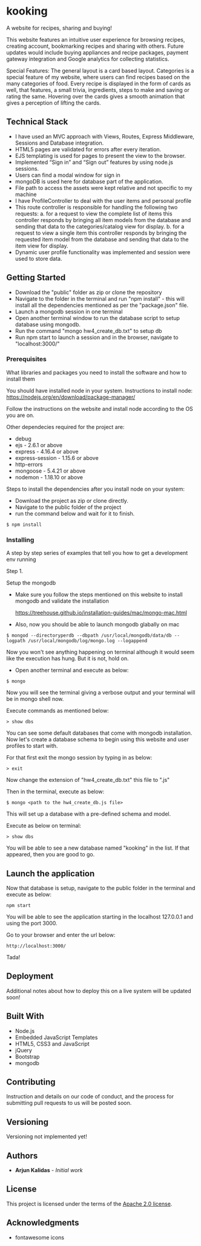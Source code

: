 # kooking
A website for recipes, sharing and buying!

This website features an intuitive user experience for browsing recipes, creating account, bookmarking recipes and sharing with others. Future updates would include buying appliances and recipe packages, payment gateway integration and Google analytics for collecting statistics.

Special Features:
The general layout is a card based layout. 
Categories is a special feature of my website, where users can find recipes based on the many categories of food. 
Every recipe is displayed in the form of cards as well, that features, a small trivia, ingredients, steps to make and saving or rating the same.
Hovering over the cards gives a smooth animation that gives a perception of lifting the cards.

## Technical Stack

* I have used an MVC approach with Views, Routes, Express Middleware, Sessions and Database integration. 
* HTML5 pages are validated for errors after every iteration.
* EJS templating is used for pages to present the view to the browser.
* Implemented “Sign in” and “Sign out” features by using node.js sessions.
* Users can find a modal window for sign in
* mongoDB is used here for database part of the application.
* File path to access the assets were kept relative and not specific to my machine
* I have ProfileController to deal with the user items and personal profile
* This route controller is responsible for handling the following two requests:
    a. for a request to view the complete list of items this controller responds by
        bringing all item models from the database and sending that data to the
        categories/catalog view for display.
    b. for a request to view a single item this controller responds by bringing the
        requested item model from the database and sending that data to the item view for display.
* Dynamic user profile functionality was implemented and session were used to store
  data.


## Getting Started

* Download the "public" folder as zip or clone the repository
* Navigate to the folder in the terminal and run "npm install" - this will install all the dependencies mentioned as per the "package.json" file.
* Launch a mongodb session in one terminal
* Open another terminal window to run the database script to setup database using mongodb.
* Run the command "mongo hw4_create_db.txt" to setup db
* Run npm start to launch a session and in the browser, navigate to "localhost:3000/"

### Prerequisites

What libraries and packages you need to install the software and how to install them

You should have installed node in your system.
Instructions to install node:
https://nodejs.org/en/download/package-manager/

Follow the instructions on the website and install node according to the OS you are on.

Other dependecies required for the project are:

* debug
* ejs - 2.6.1 or above
* express - 4.16.4 or above
* express-session - 1.15.6 or above
* http-errors
* mongoose - 5.4.21 or above
* nodemon - 1.18.10 or above

Steps to install the dependencies after you install node on your system:

* Download the project as zip or clone directly.
* Navigate to the public folder of the project
* run the command below and wait for it to finish.

```
$ npm install

```


### Installing

A step by step series of examples that tell you how to get a development env running

Step 1.

Setup the mongodb
* Make sure you follow the steps mentioned on this website to install mongodb and validate the installation
    
    https://treehouse.github.io/installation-guides/mac/mongo-mac.html
    
* Also, now you should be able to launch mongodb glabally on mac    

```
$ mongod --directoryperdb --dbpath /usr/local/mongodb/data/db --logpath /usr/local/mongodb/log/mongo.log --logappend

```

Now you won't see anything happening on terminal although it would seem like the execution has hung. But it is not, hold on.

* Open another terminal and execute as below:

```
$ mongo

```

Now you will see the terminal giving a verbose output and your terminal will be in mongo shell now.

Execute commands as mentioned below:

```
> show dbs

```

You can see some default databases that come with mongodb installation. Now let's create a database schema to begin using this website and user profiles to start with.

For that first exit the mongo session by typing in as below:

```
> exit
```

Now change the extension of "hw4_create_db.txt" this file to ".js"

Then in the terminal, execute as below:

```
$ mongo <path to the hw4_create_db.js file>

```

This will set up a database with a pre-defined schema and model.

Execute as below on terminal:

```
> show dbs

```

You will be able to see a new database named "kooking" in the list. If that appeared, then you are good to go.


## Launch the application

Now that database is setup, navigate to the public folder in the terminal and execute as below:

```
npm start

```

You will be able to see the application starting in the localhost 127.0.0.1 and using the port 3000.

Go to your browser and enter the url below:

```
http://localhost:3000/

```

Tada!


## Deployment

Additional notes about how to deploy this on a live system will be updated soon!

## Built With

* Node.js
* Embedded JavaScript Templates
* HTML5, CSS3 and JavaScript
* jQuery
* Bootstrap
* mongodb

## Contributing

Instruction and details on our code of conduct, and the process for submitting pull requests to us will be posted soon.

## Versioning

Versioning not implemented yet! 

## Authors

* **Arjun Kalidas** - *Initial work*

## License

This project is licensed under the terms of the [Apache 2.0 license](https://www.apache.org/licenses/LICENSE-2.0).

## Acknowledgments

* fontawesome icons



